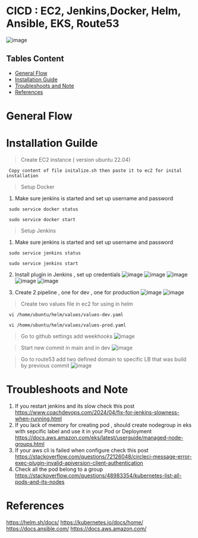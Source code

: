 # CICD : EC2, Jenkins,Docker, Helm, Ansible, EKS, Route53
![image](https://github.com/nhungdothi155/CICD-Jenkins-Docker-Ansible-EKS/assets/77849669/5de11a21-e6a5-4603-9f80-3cbb82d97ded)
## Tables Content
* [General Flow](#general-info)
* [Installation Guide](#installation-guide)
* [Troubleshoots and Note](#troubleshoots-and-notes)
* [References](#references)

# General Flow 
# Installation Guilde
> Create EC2 instance ( version ubuntu 22.04)
  ~~~
   Copy content of file initalize.sh then paste it to ec2 for inital installation
  ~~~
> Setup Docker
1. Make sure jenkins is started and set up username and password
  ~~~
   sudo service docker status
  ~~~
  ~~~
   sudo service docker start
  ~~~
  
> Setup Jenkins
1. Make sure jenkins is started and set up username and password
  ~~~
   sudo service jenkins status
  ~~~
  ~~~
   sudo service jenkins start
  ~~~
2. Install plugin in Jenkins , set up credentials
![image](https://github.com/nhungdothi155/CICD-Jenkins-Docker-Ansible-EKS/assets/77849669/e09288a4-5465-4434-be9c-20b39cef96f6)
![image](https://github.com/nhungdothi155/CICD-Jenkins-Docker-Ansible-EKS/assets/77849669/6c3d0459-0e3d-48f3-af32-3cff1552bdb6)
![image](https://github.com/nhungdothi155/CICD-Jenkins-Docker-Ansible-EKS/assets/77849669/cfc9f11d-663d-40b7-9c2a-41ff14e4bf67)
![image](https://github.com/nhungdothi155/CICD-Jenkins-Docker-Ansible-EKS/assets/77849669/dd20a292-4da3-4016-aa2b-731ec266854c)
![image](https://github.com/nhungdothi155/CICD-Jenkins-Docker-Ansible-EKS/assets/77849669/88742d97-3e75-41b2-8415-940b85a8e2eb)

3. Create 2 pipeline , one for dev , one for production
![image](https://github.com/nhungdothi155/CICD-Jenkins-Docker-Ansible-EKS/assets/77849669/3a969cb8-88f6-411b-858b-c76195dcdb05)
![image](https://github.com/nhungdothi155/CICD-Jenkins-Docker-Ansible-EKS/assets/77849669/797229cb-b0fd-4466-bbc3-7492d93f4daf)

> Create two values file in ec2 for using in helm
  ~~~
   vi /home/ubuntu/helm/values/values-dev.yaml
  ~~~
  ~~~
   vi /home/ubuntu/helm/values/values-prod.yaml
  ~~~
> Go to github settings add weekhooks 
![image](https://github.com/nhungdothi155/CICD-Jenkins-Docker-Ansible-EKS/assets/77849669/c9c305d1-acc1-46bd-b306-4cba91521b22)

> Start new commit in main and in dev
![image](https://github.com/nhungdothi155/CICD-Jenkins-Docker-Ansible-EKS/assets/77849669/00d87d35-211a-4f38-9df9-76e1e7363cd8)


> Go to route53 add two defined domain to specific LB that was build by previous commit 
![image](https://github.com/nhungdothi155/CICD-Jenkins-Docker-Ansible-EKS/assets/77849669/4ea55159-97f8-418e-8afa-f3493c9ec306)

# Troubleshoots and Note
1. If you restart jenkins and its slow check this post
   https://www.coachdevops.com/2024/04/fix-for-jenkins-slowness-when-running.html
2. If you lack of memory for creating pod , should create nodegroup in eks with sepcific label and use it in your Pod or Deployment
   https://docs.aws.amazon.com/eks/latest/userguide/managed-node-groups.html
3. If your aws cli is failed when configure check this post
   https://stackoverflow.com/questions/72126048/circleci-message-error-exec-plugin-invalid-apiversion-client-authentication
4. Check all the pod belong to a group
   https://stackoverflow.com/questions/48983354/kubernetes-list-all-pods-and-its-nodes
# References
https://helm.sh/docs/
https://kubernetes.io/docs/home/
https://docs.ansible.com/
https://docs.aws.amazon.com/

